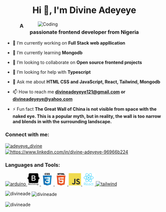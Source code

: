<h1 align="center">Hi 👋, I'm Divine Adeyeye</h1>
<img align="right" alt="Coding" width="400" src="https://cdn.dribbble.com/users/1162077/screenshots/3848914/programmer.gif">
<h3 align="center">A passionate frontend developer from Nigeria</h3>

- 🔭 I’m currently working on **Full Stack web appllication**

- 🌱 I’m currently learning **Mongodb**

- 👯 I’m looking to collaborate on **Open source frontend projects**

- 🤝 I’m looking for help with **Typescript**

- 💬 Ask me about **HTML CSS and JavaScript, React, Tailwind, Mongodb**

- 📫 How to reach me **divineadeyeye121@gmail.com or divineadeyeye@yahoo.com**

- ⚡ Fun fact **The Great Wall of China is not visible from space with the naked eye. This is a popular myth, but in reality, the wall is too narrow and blends in with the surrounding landscape.**


<h3 align="left">Connect with me:</h3>
<p align="left">
<a href="https://twitter.com/adeyeye_divine" target="blank"><img align="center" src="https://raw.githubusercontent.com/rahuldkjain/github-profile-readme-generator/master/src/images/icons/Social/twitter.svg" alt="adeyeye_divine" height="30" width="40" /></a>
<a href="https://linkedin.com/in/https://www.linkedin.com/in/divine-adeyeye-96966b224" target="blank"><img align="center" src="https://raw.githubusercontent.com/rahuldkjain/github-profile-readme-generator/master/src/images/icons/Social/linked-in-alt.svg" alt="https://www.linkedin.com/in/divine-adeyeye-96966b224" height="30" width="40" /></a>
</p>

<h3 align="left">Languages and Tools:</h3>
<p align="left"> <a href="https://www.arduino.cc/" target="_blank" rel="noreferrer"> <img src="https://cdn.worldvectorlogo.com/logos/arduino-1.svg" alt="arduino" width="40" height="40"/> </a> <a href="https://getbootstrap.com" target="_blank" rel="noreferrer"> <img src="https://raw.githubusercontent.com/devicons/devicon/master/icons/bootstrap/bootstrap-plain-wordmark.svg" alt="bootstrap" width="40" height="40"/> </a> <a href="https://www.w3schools.com/css/" target="_blank" rel="noreferrer"> <img src="https://raw.githubusercontent.com/devicons/devicon/master/icons/css3/css3-original-wordmark.svg" alt="css3" width="40" height="40"/> </a> <a href="https://www.w3.org/html/" target="_blank" rel="noreferrer"> <img src="https://raw.githubusercontent.com/devicons/devicon/master/icons/html5/html5-original-wordmark.svg" alt="html5" width="40" height="40"/> </a> <a href="https://developer.mozilla.org/en-US/docs/Web/JavaScript" target="_blank" rel="noreferrer"> <img src="https://raw.githubusercontent.com/devicons/devicon/master/icons/javascript/javascript-original.svg" alt="javascript" width="40" height="40"/> </a> <a href="https://reactjs.org/" target="_blank" rel="noreferrer"> <img src="https://raw.githubusercontent.com/devicons/devicon/master/icons/react/react-original-wordmark.svg" alt="react" width="40" height="40"/> </a> <a href="https://tailwindcss.com/" target="_blank" rel="noreferrer"> <img src="https://www.vectorlogo.zone/logos/tailwindcss/tailwindcss-icon.svg" alt="tailwind" width="40" height="40"/> </a> </p>

<p><img align="left" src="https://github-readme-stats.vercel.app/api/top-langs?username=divineade&show_icons=true&locale=en&layout=compact" alt="divineade" /></p>

<p>&nbsp;<img align="center" src="https://github-readme-stats.vercel.app/api?username=divineade&show_icons=true&locale=en" alt="divineade" /></p>

<p><img align="center" src="https://github-readme-streak-stats.herokuapp.com/?user=divineade&" alt="divineade" /></p>
